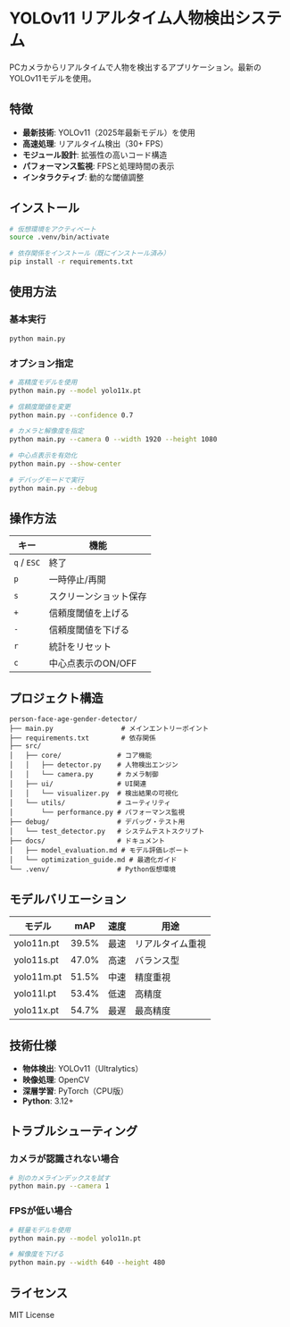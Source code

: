 # YOLOv11 リアルタイム人物検出システム

PCカメラからリアルタイムで人物を検出するアプリケーション。最新のYOLOv11モデルを使用。

## 特徴

- **最新技術**: YOLOv11（2025年最新モデル）を使用
- **高速処理**: リアルタイム検出（30+ FPS）
- **モジュール設計**: 拡張性の高いコード構造
- **パフォーマンス監視**: FPSと処理時間の表示
- **インタラクティブ**: 動的な閾値調整

## インストール

```bash
# 仮想環境をアクティベート
source .venv/bin/activate

# 依存関係をインストール（既にインストール済み）
pip install -r requirements.txt
```

## 使用方法

### 基本実行

```bash
python main.py
```

### オプション指定

```bash
# 高精度モデルを使用
python main.py --model yolo11x.pt

# 信頼度閾値を変更
python main.py --confidence 0.7

# カメラと解像度を指定
python main.py --camera 0 --width 1920 --height 1080

# 中心点表示を有効化
python main.py --show-center

# デバッグモードで実行
python main.py --debug
```

## 操作方法

| キー | 機能 |
|------|------|
| `q` / `ESC` | 終了 |
| `p` | 一時停止/再開 |
| `s` | スクリーンショット保存 |
| `+` | 信頼度閾値を上げる |
| `-` | 信頼度閾値を下げる |
| `r` | 統計をリセット |
| `c` | 中心点表示のON/OFF |

## プロジェクト構造

```
person-face-age-gender-detector/
├── main.py                 # メインエントリーポイント
├── requirements.txt        # 依存関係
├── src/
│   ├── core/              # コア機能
│   │   ├── detector.py    # 人物検出エンジン
│   │   └── camera.py      # カメラ制御
│   ├── ui/                # UI関連
│   │   └── visualizer.py  # 検出結果の可視化
│   └── utils/             # ユーティリティ
│       └── performance.py # パフォーマンス監視
├── debug/                 # デバッグ・テスト用
│   └── test_detector.py   # システムテストスクリプト
├── docs/                  # ドキュメント
│   ├── model_evaluation.md # モデル評価レポート
│   └── optimization_guide.md # 最適化ガイド
└── .venv/                 # Python仮想環境
```

## モデルバリエーション

| モデル | mAP | 速度 | 用途 |
|--------|-----|------|------|
| yolo11n.pt | 39.5% | 最速 | リアルタイム重視 |
| yolo11s.pt | 47.0% | 高速 | バランス型 |
| yolo11m.pt | 51.5% | 中速 | 精度重視 |
| yolo11l.pt | 53.4% | 低速 | 高精度 |
| yolo11x.pt | 54.7% | 最遅 | 最高精度 |

## 技術仕様

- **物体検出**: YOLOv11（Ultralytics）
- **映像処理**: OpenCV
- **深層学習**: PyTorch（CPU版）
- **Python**: 3.12+

## トラブルシューティング

### カメラが認識されない場合
```bash
# 別のカメラインデックスを試す
python main.py --camera 1
```

### FPSが低い場合
```bash
# 軽量モデルを使用
python main.py --model yolo11n.pt

# 解像度を下げる
python main.py --width 640 --height 480
```

## ライセンス

MIT License
